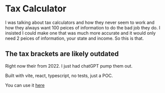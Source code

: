 # Tax Calculator

I was talking about tax calculators and how they never seem to work and how they always want 100 peices of information to do the bad job they do. I insisted I could make one that was much more accurate and it would only need 2 peices of information, your state and income. So this is that.

## The tax brackets are likely outdated

Right now their from 2022. I just had chatGPT pump them out.

Built with vite, react, typescript, no tests, just a POC.

You can use it [here](https://benatwerk.github.io/tax-calculator/)
